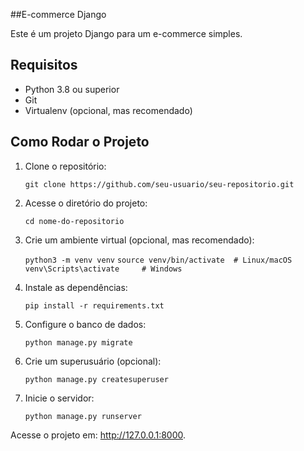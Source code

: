 ##E-commerce Django

Este é um projeto Django para um e-commerce simples.

## Requisitos

- Python 3.8 ou superior
- Git
- Virtualenv (opcional, mas recomendado)

## Como Rodar o Projeto

1. Clone o repositório:

   ``git clone https://github.com/seu-usuario/seu-repositorio.git``

2. Acesse o diretório do projeto:

    ``cd nome-do-repositorio``

3. Crie um ambiente virtual (opcional, mas recomendado):

    ``python3 -m venv venv``
    ``source venv/bin/activate  # Linux/macOS``
    ``venv\Scripts\activate     # Windows``

4. Instale as dependências:

    ``pip install -r requirements.txt``

5. Configure o banco de dados:

    ``python manage.py migrate``

6. Crie um superusuário (opcional):

    ``python manage.py createsuperuser``

7. Inicie o servidor:

    ``python manage.py runserver``

Acesse o projeto em: http://127.0.0.1:8000.

